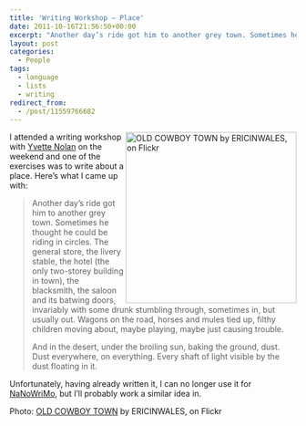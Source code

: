 ```yaml
---
title: 'Writing Workshop – Place'
date: 2011-10-16T21:56:50+00:00
excerpt: "Another day’s ride got him to another grey town. Sometimes he thought he could be riding in circles."
layout: post
categories:
  - People
tags:
  - language
  - lists
  - writing
redirect_from:
  - /post/11559766682
---
```

<img src="http://farm3.static.flickr.com/2780/4117217709_8ddc28a351.jpg" alt="OLD COWBOY TOWN by ERICINWALES, on Flickr" width="300" align="right" />I attended a writing workshop with [Yvette Nolan](http://www.playwrightscanada.com/index.php/yvette-nolan.html "Yvette Nolan") on the weekend and one of the exercises was to write about a place. Here’s what I came up with:

> Another day’s ride got him to another grey town. Sometimes he thought he could be riding in circles. The general store, the livery stable, the hotel (the only two-storey building in town), the blacksmith, the saloon and its batwing doors, invariably with some drunk stumbling through, sometimes in, but usually out. Wagons on the road, horses and mules tied up, filthy children moving about, maybe playing, maybe just causing trouble.
> 
> And in the desert, under the broiling sun, baking the ground, dust. Dust everywhere, on everything. Every shaft of light visible by the dust floating in it.

Unfortunately, having already written it, I can no longer use it for [NaNoWriMo](http://www.nanowrimo.org/ "National Novel Writing Month"), but I’ll probably work a similar idea in.

Photo: [OLD COWBOY TOWN](http://www.flickr.com/photos/28406625@N07/4117217709/) by ERICINWALES, on Flickr
